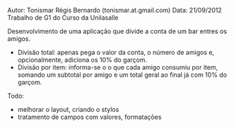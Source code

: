 Autor: Tonismar Régis Bernardo (tonismar.at.gmail.com)
Data: 21/09/2012
Trabalho de G1 do Curso da Unilasalle

Desenvolvimento de uma aplicação que divide a conta de um bar entres os amigos.

- Divisão total: apenas pega o valor da conta, o número de amigos e, opcionalmente, adiciona os 10% do garçom.
- Divisão por item: informa-se o o que cada amigo consumiu por item, somando um subtotal por amigo e um total geral ao final já com 10% do garçom.

Todo:

- melhorar o layout, criando o stylos
- tratamento de campos com valores, formatações
